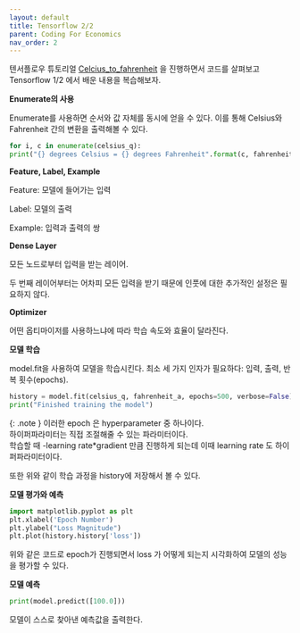 ```yaml
---
layout: default
title: Tensorflow 2/2
parent: Coding For Economics
nav_order: 2
---
```


텐서플로우 튜토리얼 [Celcius_to_fahrenheit]({{"https://colab.research.google.com/github/tensorflow/examples/blob/master/courses/udacity_intro_to_tensorflow_for_deep_learning/l02c01_celsius_to_fahrenheit.ipynb"}}/) 을 진행하면서 코드를 살펴보고 Tensorflow 1/2 에서 배운 내용을 복습해보자.

**Enumerate의 사용**

Enumerate를 사용하면 순서와 값 자체를 동시에 얻을 수 있다. 이를 통해 Celsius와 Fahrenheit 간의 변환을 출력해볼 수 있다.

```python
for i, c in enumerate(celsius_q):
print("{} degrees Celsius = {} degrees Fahrenheit".format(c, fahrenheit_a[i]))
```

**Feature, Label, Example**

Feature: 모델에 들어가는 입력

Label: 모델의 출력

Example: 입력과 출력의 쌍

**Dense Layer**

모든 노드로부터 입력을 받는 레이어.

두 번째 레이어부터는 어차피 모든 입력을 받기 때문에 인풋에 대한 추가적인 설정은 필요하지 않다.

**Optimizer**

어떤 옵티마이저를 사용하느냐에 따라 학습 속도와 효율이 달라진다.

**모델 학습**

model.fit을 사용하여 모델을 학습시킨다.
최소 세 가지 인자가 필요하다: 입력, 출력, 반복 횟수(epochs).

```python
history = model.fit(celsius_q, fahrenheit_a, epochs=500, verbose=False)
print("Finished training the model")

```

{: .note }
이러한 epoch 은 hyperparameter 중 하나이다.  
하이퍼파라미터는 직접 조절해줄 수 있는 파라미터이다.  
학습할 때 -learning rate\*gradient 만큼 진행하게 되는데 이때 learning rate 도 하이퍼파라미터이다.

또한 위와 같이 학습 과정을 history에 저장해서 볼 수 있다.

**모델 평가와 예측**

```python
import matplotlib.pyplot as plt
plt.xlabel('Epoch Number')
plt.ylabel("Loss Magnitude")
plt.plot(history.history['loss'])
```

위와 같은 코드로 epoch가 진행되면서 loss 가 어떻게 되는지 시각화하여 모델의 성능을 평가할 수 있다.

**모델 예측**

```python
print(model.predict([100.0]))
```

모델이 스스로 찾아낸 예측값을 출력한다.
